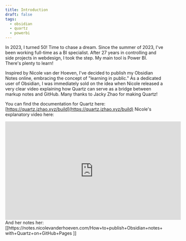 ```yaml
---
title: Introduction
draft: false
tags:
  - obsidian
  - quartz
  - powerbi
---
```

In 2023, I turned 50! Time to chase a dream. Since the summer of 2023, I've been working full-time as a BI specialist. After 27 years in controlling and side projects in webdesign, I took the step. My main tool is Power BI. There's plenty to learn!

Inspired by Nicole van der Hoeven, I've decided to publish my Obsidian Notes online, embracing the concept of "learning in public." As a dedicated user of Obsidian, I was immediately sold on the idea when Nicole released a very clear video explaining how Quartz can serve as a bridge between markup notes and GitHub. Many thanks to Jacky Zhao for making Quartz!

You can find the documentation for Quartz here: [https://quartz.jzhao.xyz/build](https://quartz.jzhao.xyz/build) Nicole's explanatory video here:
<iframe width="560" height="315" src="https://www.youtube.com/embed/6s6DT1yN4dw?si=v9tMCpEuXDseMkHD" title="YouTube video player" frameborder="0" allow="accelerometer; autoplay; clipboard-write; encrypted-media; gyroscope; picture-in-picture; web-share" allowfullscreen></iframe>
And her notes her: [[https://notes.nicolevanderhoeven.com/How+to+publish+Obsidian+notes+with+Quartz+on+GitHub+Pages
]]





